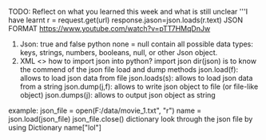 TODO: Reflect on what you learned this week and what is still unclear
'''I have learnt
r = request.get(url)
response.jason=json.loads(r.text)
JSON FORMAT https://www.youtube.com/watch?v=pTT7HMqDnJw
1. Json: true and false
    python none = null
    contain all possible data types: keys, strings, numbers, booleans, null, or other Json object.
2. XML
    <>
how to import json into python?
import json
dir(json) is to know the commend of the json file
load and dump methods
json.load(f): allows to load json data from file
json.loads(s): allows to load json data from a string
json.dump(j,f): allows to write json object to file (or file-like object)
json.dumps(j): allows to output json object as string

example:
    json_file = open(F:/data/movie_1.txt", "r")
    name = json.load(json_file)
    json_file.close()
    dictionary
    look through the json file by using Dictionary
    name["lol"]